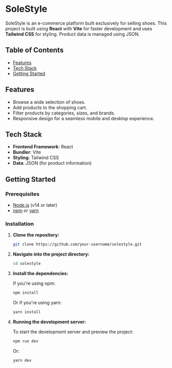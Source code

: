 # SoleStyle

SoleStyle is an e-commerce platform built exclusively for selling shoes. This project is built using **React** with **Vite** for faster development and uses **Tailwind CSS** for styling. Product data is managed using JSON.

## Table of Contents

- [Features](#features)
- [Tech Stack](#tech-stack)
- [Getting Started](#getting-started)

## Features

- Browse a wide selection of shoes.
- Add products to the shopping cart.
- Filter products by categories, sizes, and brands.
- Responsive design for a seamless mobile and desktop experience.

## Tech Stack

- **Frontend Framework**: React
- **Bundler**: Vite
- **Styling**: Tailwind CSS
- **Data**: JSON (for product information)

## Getting Started

### Prerequisites

- [Node.js](https://nodejs.org/) (v14 or later)
- [npm](https://www.npmjs.com/) or [yarn](https://yarnpkg.com/)

### Installation

1. **Clone the repository:**

   ```bash
   git clone https://github.com/your-username/solestyle.git
   ```

2. **Navigate into the project directory:**

   ```bash
   cd solestyle
   ```

3. **Install the dependencies:**

   If you're using npm:

   ```bash
   npm install
   ```

   Or if you're using yarn:

   ```bash
   yarn install
   ```

4. **Running the development server:**

   To start the development server and preview the project:

   ```bash
   npm run dev
   ```

   Or:

   ```bash
   yarn dev
   ```

```

